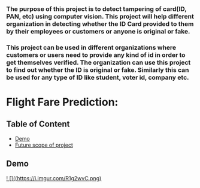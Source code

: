 ### The purpose of this project is to detect tampering of card(ID, PAN, etc) using computer vision. This project will help different organization in detecting whether the ID Card provided to them by their employees or customers or anyone is original or fake.
### This project can be used in different organizations where customers or users need to provide any kind of id in order to get themselves verified. The organization can use this project to find out whether the ID is original or fake. Similarly this can be used for any type of ID like student, voter id, company etc.
# Flight Fare Prediction:

## Table of Content
  * [Demo](#demo)
  * [Future scope of project](#hari)


## Demo
[! []((https://i.imgur.com/R1g2wvC.png)](https://flight-price-prediction-api.herokuapp.com/)

